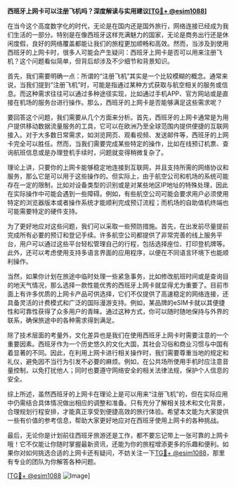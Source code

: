 **西班牙上网卡可以注册飞机吗？深度解读与实用建议[[TG💪+ @esim1088](https://t.me/s/esim1088)]**

在当今这个高度数字化的时代，无论是在国内还是国外旅行，网络连接已经成为我们生活的一部分。特别是在像西班牙这样充满魅力的国家，无论是商务出行还是休闲度假，良好的网络覆盖都能让我们的旅程更加顺畅和高效。然而，当涉及到使用西班牙的上网卡时，很多人可能会产生疑问：西班牙上网卡是否可以用来注册飞机？这个问题看似简单，但背后却涉及不少细节和背景知识。

首先，我们需要明确一点：所谓的“注册飞机”其实是一个比较模糊的概念。通常来说，当我们提到“注册飞机”时，可能是指通过某种方式获取与航空相关的服务或信息。而这种需求往往可以通过多种途径实现，比如通过手机APP、官方网站或是直接在机场的服务台进行操作。那么，西班牙的上网卡是否能够满足这些需求呢？

要回答这个问题，我们需要从几个方面来分析。首先，西班牙的上网卡通常是为用户提供移动数据流量服务的工具，它可以在欧洲乃至全球范围内提供便捷的互联网接入。对于大多数日常需求，如浏览网页、观看视频、发送邮件等，西班牙的上网卡完全可以胜任。然而，当我们需要完成某些特定的操作，比如在线预订机票、查询航班信息或是办理登机手续时，问题就变得稍微复杂了。

理论上讲，只要你的上网卡能够稳定地连接到互联网，并且支持所需的网络协议和服务，那么它是可以用于这些操作的。但实际上，由于航空公司和机场的系统可能存在一定的限制，比如对设备类型的识别或是对某些地区IP地址的特殊处理，因此在实际操作中可能会遇到一些障碍。例如，有些航空公司可能会要求用户必须使用特定的浏览器版本或者操作系统才能顺利完成预订流程；而机场的自助值机终端也可能需要特定的硬件支持。

为了更好地应对这些问题，我们可以采取一些预防措施。首先，在出发前尽量提前完成所有必要的预订和登记手续。许多航空公司都提供了非常完善的线上服务平台，用户可以通过这些平台轻松管理自己的行程，包括选择座位、打印登机牌等。此外，还可以考虑使用支持多语言界面的应用程序，以便在不同语言环境下也能顺利操作。

当然，如果你计划在旅途中临时处理一些紧急事务，比如修改航班时间或是查询目的地天气情况，那么选择一款性能优秀的西班牙上网卡就显得尤为重要了。目前市面上有许多优质的上网卡产品可供选择，它们不仅提供了高速稳定的网络连接，还具备灵活的计费模式和广泛的国际漫游支持。例如，某品牌的eSIM卡就以其便捷性和可靠性获得了众多用户的青睐。通过这种方式，你可以随时随地保持与外界的联系，确保旅途中的各种需求得到满足。

除了技术层面的考量外，文化差异也是我们在使用西班牙上网卡时需要注意的一个重要因素。西班牙作为一个历史悠久的文化大国，其社会习俗和商业习惯与中国有着显著的不同。因此，在利用上网卡进行相关操作时，我们需要尊重当地的规定和礼仪，避免因不当行为引发不必要的麻烦。例如，在公共场所使用手机时应注意音量控制，以免打扰他人；同时也要遵守网络安全的相关法律法规，保护个人信息的安全。

综上所述，虽然西班牙的上网卡在理论上是可以用来“注册飞机”的，但在实际应用中仍需结合具体情况做出相应的调整和准备。只有充分了解相关技术和文化背景，合理规划行程安排，才能真正享受到便捷高效的旅行体验。希望本文能为大家提供一些有价值的参考信息，帮助大家更好地应对在西班牙使用上网卡的各种挑战。

最后，无论你是计划前往西班牙旅游还是工作，都不要忘记带上一张可靠的上网卡哦！它不仅能让你随时掌握最新资讯，还能为你的旅程增添更多的乐趣和便利。如果你对如何挑选合适的上网卡还有疑问，不妨关注一下[TG💪+ @esim1088](https://t.me/s/esim1088)，那里有专业的团队为你解答各种问题。

[[TG💪+ @esim1088](https://t.me/s/esim1088) ![Image](https://i.postimg.cc/4NQfJmqS/Snipaste-2025-05-13-00-14-12.png)]